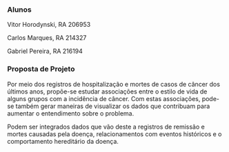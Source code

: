 ### Alunos

Vitor Horodynski, RA 206953

Carlos Marques, RA 214327

Gabriel Pereira, RA 216194



### Proposta de Projeto

Por meio dos registros de hospitalização e mortes de casos de câncer dos últimos anos, propõe-se estudar associações entre o estilo de vida de alguns grupos com a incidência de câncer. Com estas associações, pode-se também gerar maneiras de visualizar os dados que contribuam para aumentar  o entendimento sobre o problema.

Podem ser integrados dados que vão deste a registros de remissão e mortes causadas pela doença, relacionamentos com eventos históricos e o comportamento hereditário da doença.
